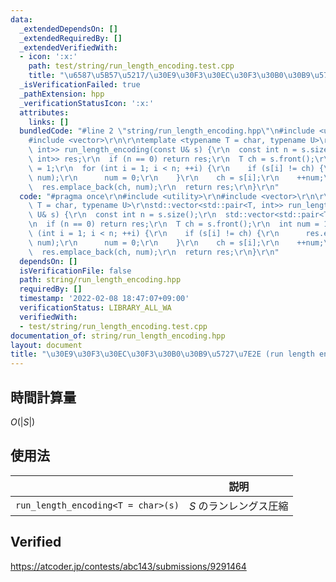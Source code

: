```yaml
---
data:
  _extendedDependsOn: []
  _extendedRequiredBy: []
  _extendedVerifiedWith:
  - icon: ':x:'
    path: test/string/run_length_encoding.test.cpp
    title: "\u6587\u5B57\u5217/\u30E9\u30F3\u30EC\u30F3\u30B0\u30B9\u5727\u7E2E"
  _isVerificationFailed: true
  _pathExtension: hpp
  _verificationStatusIcon: ':x:'
  attributes:
    links: []
  bundledCode: "#line 2 \"string/run_length_encoding.hpp\"\n#include <utility>\r\n\
    #include <vector>\r\n\r\ntemplate <typename T = char, typename U>\r\nstd::vector<std::pair<T,\
    \ int>> run_length_encoding(const U& s) {\r\n  const int n = s.size();\r\n  std::vector<std::pair<T,\
    \ int>> res;\r\n  if (n == 0) return res;\r\n  T ch = s.front();\r\n  int num\
    \ = 1;\r\n  for (int i = 1; i < n; ++i) {\r\n    if (s[i] != ch) {\r\n      res.emplace_back(ch,\
    \ num);\r\n      num = 0;\r\n    }\r\n    ch = s[i];\r\n    ++num;\r\n  }\r\n\
    \  res.emplace_back(ch, num);\r\n  return res;\r\n}\r\n"
  code: "#pragma once\r\n#include <utility>\r\n#include <vector>\r\n\r\ntemplate <typename\
    \ T = char, typename U>\r\nstd::vector<std::pair<T, int>> run_length_encoding(const\
    \ U& s) {\r\n  const int n = s.size();\r\n  std::vector<std::pair<T, int>> res;\r\
    \n  if (n == 0) return res;\r\n  T ch = s.front();\r\n  int num = 1;\r\n  for\
    \ (int i = 1; i < n; ++i) {\r\n    if (s[i] != ch) {\r\n      res.emplace_back(ch,\
    \ num);\r\n      num = 0;\r\n    }\r\n    ch = s[i];\r\n    ++num;\r\n  }\r\n\
    \  res.emplace_back(ch, num);\r\n  return res;\r\n}\r\n"
  dependsOn: []
  isVerificationFile: false
  path: string/run_length_encoding.hpp
  requiredBy: []
  timestamp: '2022-02-08 18:47:07+09:00'
  verificationStatus: LIBRARY_ALL_WA
  verifiedWith:
  - test/string/run_length_encoding.test.cpp
documentation_of: string/run_length_encoding.hpp
layout: document
title: "\u30E9\u30F3\u30EC\u30F3\u30B0\u30B9\u5727\u7E2E (run length encoding)"
---
```



## 時間計算量

$O(\lvert S \rvert)$


## 使用法

||説明|
|:--:|:--:|
|`run_length_encoding<T = char>(s)`|$S$ のランレングス圧縮|


## Verified

https://atcoder.jp/contests/abc143/submissions/9291464
